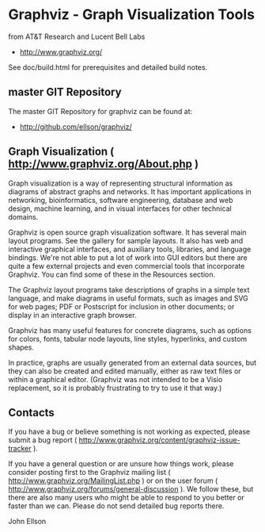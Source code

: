 # Graphviz - Graph Visualization Tools

from AT&T Research and Lucent Bell Labs
* http://www.graphviz.org/

See doc/build.html for prerequisites and detailed build notes.

## master GIT Repository

The master GIT Repository for graphviz can be found at:
* http://github.com/ellson/graphviz/

## Graph Visualization ( http://www.graphviz.org/About.php )

Graph visualization is a way of representing structural information as diagrams of abstract graphs and networks. It has important applications in networking, bioinformatics,  software engineering, database and web design, machine learning, and in visual interfaces for other technical domains.

Graphviz is open source graph visualization software. It has several main layout programs. See the gallery for sample layouts. It also has web and interactive graphical interfaces, and auxiliary tools, libraries, and language bindings. We're not able to put a lot of work into GUI editors but there are quite a few external projects and even commercial tools that incorporate Graphviz. You can find some of these in the Resources section.

The Graphviz layout programs take descriptions of graphs in a simple text language, and make diagrams in useful formats, such as images and SVG for web pages; PDF or Postscript for inclusion in other documents; or display in an interactive graph browser.

Graphviz has many useful features for concrete diagrams, such as options for colors, fonts, tabular node layouts, line styles, hyperlinks, and custom shapes.

In practice, graphs are usually generated from an external data sources, but they can also be created and edited manually, either as raw text files or within a graphical editor. (Graphviz was not intended to be a Visio replacement, so it is probably frustrating to try to use it that way.) 

## Contacts

If you have a bug or believe something is not working as expected, please submit a bug report ( http://www.graphviz.org/content/graphviz-issue-tracker ).

If you have a general question or are unsure how things work, please consider posting first to the Graphviz mailing list ( http://www.graphviz.org/MailingList.php ) or on the user forum ( http://www.graphviz.org/forums/general-discussion ). We follow these, but there are also many users who might be able to respond to you better or faster than we can. Please do not send detailed bug reports there.

John Ellson
